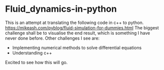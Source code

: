 # Fluid_dynamics-in-python

This is an attempt at translating the following code in c++ to python. https://mikeash.com/pyblog/fluid-simulation-for-dummies.html
The biggest challenge shall be to visualise the end result, which is something I have never done before.
Other challenges I see are:
- Implementing numerical methods to solve differential equations
- Understanding c++

Excited to see how this will go.
